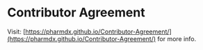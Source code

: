# Contributor Agreement

Visit: [https://pharmdx.github.io/Contributor-Agreement/](https://pharmdx.github.io/Contributor-Agreement/) for more info.
